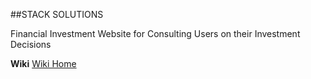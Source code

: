##STACK SOLUTIONS

Financial Investment Website for Consulting Users on their Investment Decisions

**Wiki**
    [Wiki Home](Project%20Docs/Wiki/Home)
